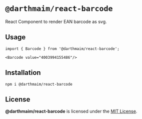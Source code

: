 # `@darthmaim/react-barcode`

React Component to render EAN barcode as svg.

## Usage

```
import { Barcode } from '@darthmaim/react-barcode';

<Barcode value="4003994155486"/>
```

## Installation

```
npm i @darthmaim/react-barcode
```

## License

**@darthmaim/react-barcode** is licensed under the [MIT License](./LICENSE).
